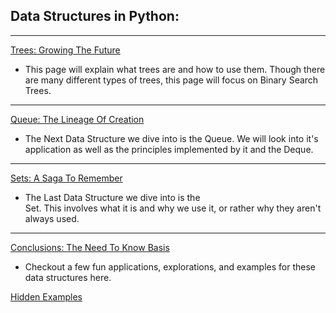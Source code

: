 ## **Data Structures in Python:**
__________________________________________________

[Trees: Growing The Future](1-topic.md)

  - This page will explain what trees are and 
    how to use them. Though there are many 
    different types of trees, this page will 
    focus on Binary Search Trees.

__________________________________________________

[Queue: The Lineage Of Creation](2-topic.md)

  - The Next Data Structure we dive into is the 
    Queue. We will look into it's application as 
    well as the principles implemented by it and 
    the Deque.

__________________________________________________

[Sets: A Saga To Remember](3-topic.md)

  - The Last Data Structure we dive into is the   
    Set. This involves what it is and why we use 
    it, or rather why they aren't always used.

__________________________________________________

[Conclusions: The Need To Know Basis](4-conclusion.md)

  - Checkout a few fun applications, 
    explorations, and examples for these data 
    structures here.



[Hidden Examples]()